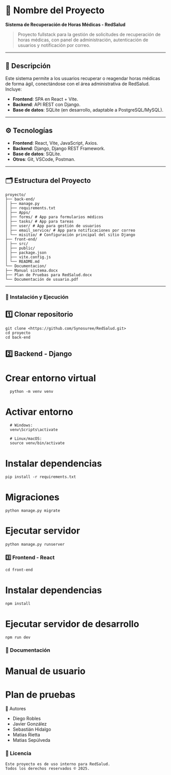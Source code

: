 # 🚀 Nombre del Proyecto
**Sistema de Recuperación de Horas Médicas - RedSalud**

> Proyecto fullstack para la gestión de solicitudes de recuperación de horas médicas, con panel de administración, autenticación de usuarios y notificación por correo.

---

## 📌 Descripción

Este sistema permite a los usuarios recuperar o reagendar horas médicas de forma ágil, conectándose con el área administrativa de RedSalud.  
Incluye:
- **Frontend**: SPA en React + Vite.
- **Backend**: API REST con Django.
- **Base de datos**: SQLite (en desarrollo, adaptable a PostgreSQL/MySQL).

---

## ⚙️ Tecnologías

- **Frontend**: React, Vite, JavaScript, Axios.
- **Backend**: Django, Django REST Framework.
- **Base de datos**: SQLite.
- **Otros**: Git, VSCode, Postman.

---

## 🗂️ Estructura del Proyecto
    proyecto/
    ├── back-end/
    │ ├── manage.py
    │ ├── requirements.txt
    │ ├── Apps/
    │ ├── forms/ # App para formularios médicos
    │ ├── tasks/ # App para tareas
    │ ├── user/ # App para gestión de usuarios
    │ ├── email_service/ # App para notificaciones por correo
    │ └── misitio/ # Configuración principal del sitio Django
    ├── front-end/
    │ ├── src/
    │ ├── public/
    │ ├── package.json
    │ ├── vite.config.js
    │ └── README.md
    └── Documentacion/
    ├── Manual sistema.docx
    ├── Plan de Pruebas para RedSalud.docx
    └── Documentación de usuario.pdf


---
### 🚀 Instalación y Ejecución

  ## 1️⃣ Clonar repositorio
    git clone <https://github.com/Synosuree/RedSalud.git>
    cd proyecto
    cd back-end

  ## 2️⃣ Backend - Django
  # Crear entorno virtual
      python -m venv venv
    
  # Activar entorno
      # Windows:
      venv\Scripts\activate
      
      # Linux/macOS:
      source venv/bin/activate
  
  # Instalar dependencias
    pip install -r requirements.txt
  
  # Migraciones
    python manage.py migrate
  
  # Ejecutar servidor
    python manage.py runserver

### 3️⃣ Frontend - React

    cd front-end
  
  # Instalar dependencias
    npm install
  
  # Ejecutar servidor de desarrollo
    npm run dev

### 📄 Documentación
   # Manual de usuario
   # Plan de pruebas

 👥 Autores
  - Diego Robles 
  - Javier González
  - Sebastián Hidalgo
  - Matias Rietta
  - Matias Sepúlveda

### 📄 Licencia
    Este proyecto es de uso interno para RedSalud.
    Todos los derechos reservados © 2025.


